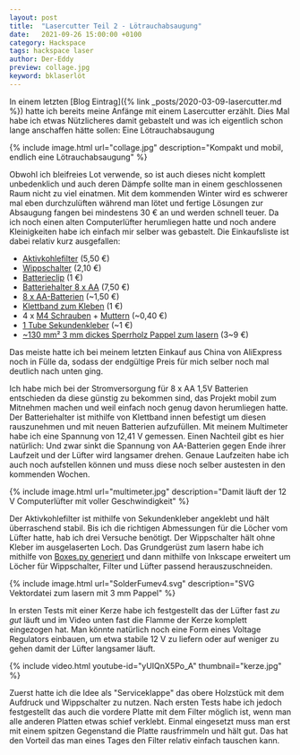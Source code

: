 ```yaml
---
layout: post
title:  "Lasercutter Teil 2 - Lötrauchabsaugung"
date:   2021-09-26 15:00:00 +0100
category: Hackspace
tags: hackspace laser
author: Der-Eddy
preview: collage.jpg
keyword: bklaserlöt
---
```

In einem letzten [Blog Eintrag]({% link _posts/2020-03-09-lasercutter.md %}) hatte ich bereits meine Anfänge mit einem Lasercutter erzählt. Dies Mal habe ich etwas Nützlicheres damit gebastelt und was ich eigentlich schon lange anschaffen hätte sollen: Eine Lötrauchabsaugung

{% include image.html url="collage.jpg" description="Kompakt und mobil, endlich eine Lötrauchabsaugung" %}

Obwohl ich bleifreies Lot verwende, so ist auch dieses nicht komplett unbedenklich und auch deren Dämpfe sollte man in einem geschlossenen Raum nicht zu viel einatmen. Mit dem kommenden Winter wird es schwerer mal eben durchzulüften während man lötet und fertige Lösungen zur Absaugung fangen bei mindestens 30 € an und werden schnell teuer. Da ich noch einen alten Computerlüfter herumliegen hatte und noch andere Kleinigkeiten habe ich einfach mir selber was gebastelt.
Die Einkaufsliste ist dabei relativ kurz ausgefallen:

- [Aktivkohlefilter](https://www.conrad.de/de/p/toolcraft-79-7202-aktivkohlefilter-l-x-b-x-h-120-x-120-x-10-mm-2283829.html) (5,50 €)
- [Wippschalter](https://www.conrad.de/de/p/tru-components-wippschalter-r13-112a-b-b-0-i-250-v-ac-6-a-1-x-aus-ein-rastend-1-st-1565955.html) (2,10 €)
- [Batterieclip](https://www.conrad.de/de/p/beltrona-9v-i-clip-s-batterieclip-1x-9-v-block-druckknopfanschluss-l-x-b-x-h-26-x-13-x-8-mm-650514.html) (1 €)
- [Batteriehalter 8 x AA](https://www.conrad.de/de/p/takachi-sn38a-batteriehalter-8x-mignon-aa-kabel-l-x-b-x-h-107-9-x-31-x-28-mm-1882352.html) (7,50 €)
- [8 x AA-Batterien](https://www.conrad.de/de/p/basetech-mignon-aa-batterie-alkali-mangan-2650-mah-1-5-v-24-st-1604976.html) (~1,50 €)
- [Klettband zum Kleben](https://www.conrad.de/de/p/toolcraft-kl50x100sc-klettband-zum-aufkleben-haft-und-flauschteil-extrastark-l-x-b-100-mm-x-50-mm-schwarz-1-paar-419957.html) (1 €)
- 4 x [M4 Schrauben](https://www.conrad.de/de/p/toolcraft-128169-sechskantschrauben-m4-20-mm-aussensechskant-din-933-stahl-100-st-128169.html) + [Muttern](https://www.conrad.de/de/p/toolcraft-888719-sechskantmuttern-m4-din-934-stahl-verzinkt-1-st-888719.html) (~0,40 €)
- [1 Tube Sekundenkleber](https://www.conrad.de/de/p/pattex-mini-trio-ultra-gel-sekundenkleber-psmg3-3-g-1277605.html) (~1 €)
- [~130 mm² 3 mm dickes Sperrholz Pappel zum lasern](https://www.bauhaus.info/zuschnittplatten/sperrholzplatte-nach-mass/p/24815310) (3~9 €)

Das meiste hatte ich bei meinem letzten Einkauf aus China von AliExpress noch in Fülle da, sodass der endgültige Preis für mich selber noch mal deutlich nach unten ging.

Ich habe mich bei der Stromversorgung für 8 x AA 1,5V Batterien entschieden da diese günstig zu bekommen sind, das Projekt mobil zum Mitnehmen machen und weil einfach noch genug davon herumliegen hatte. Der Batteriehalter ist mithilfe von Klettband innen befestigt um diesen rauszunehmen und mit neuen Batterien aufzufüllen. Mit meinem Multimeter habe ich eine Spannung von 12,41 V gemessen. Einen Nachteil gibt es hier natürlich: Und zwar sinkt die Spannung von AA-Batterien gegen Ende ihrer Laufzeit und der Lüfter wird langsamer drehen. Genaue Laufzeiten habe ich auch noch aufstellen können und muss diese noch selber austesten in den kommenden Wochen.

{% include image.html url="multimeter.jpg" description="Damit läuft der 12 V Computerlüfter mit voller Geschwindigkeit" %}

Der Aktivkohlefilter ist mithilfe von Sekundenkleber angeklebt und hält überraschend stabil. Bis ich die richtigen Abmessungen für die Löcher vom Lüfter hatte, hab ich drei Versuche benötigt. Der Wippschalter hält ohne Kleber im ausgelaserten Loch. Das Grundgerüst zum lasern habe ich mithilfe von [Boxes.py generiert](https://www.festi.info/boxes.py/ClosedBox?FingerJoint_angle=90.0&FingerJoint_style=rectangular&FingerJoint_surroundingspaces=2.0&FingerJoint_edge_width=1.0&FingerJoint_finger=2.0&FingerJoint_play=0.0&FingerJoint_space=2.0&FingerJoint_width=1.0&x=150&y=68&h=150&outside=0&thickness=3.0&format=svg&tabs=0.0&debug=0&labels=0&reference=0&burn=0.1&render=0) und dann mithilfe von Inkscape erweitert um Löcher für Wippschalter, Filter und Lüfter passend herauszuschneiden.

{% include image.html url="SolderFumev4.svg" description="SVG Vektordatei zum lasern mit 3 mm Pappel" %}

In ersten Tests mit einer Kerze habe ich festgestellt das der Lüfter fast *zu gut* läuft und im Video unten fast die Flamme der Kerze komplett eingezogen hat. Man könnte natürlich noch eine Form eines Voltage Regulators einbauen, um etwa stabile 12 V zu liefern oder auf weniger zu gehen damit der Lüfter langsamer läuft.

{% include video.html youtube-id="yUIQnX5Po_A" thumbnail="kerze.jpg" %}

Zuerst hatte ich die Idee als "Serviceklappe" das obere Holzstück mit dem Aufdruck und Wippschalter zu nutzen. Nach ersten Tests habe ich jedoch festgestellt das auch die vordere Platte mit dem Filter möglich ist, wenn man alle anderen Platten etwas schief verklebt. Einmal eingesetzt muss man erst mit einem spitzen Gegenstand die Platte rausfrimmeln und hält gut. Das hat den Vorteil das man eines Tages den Filter relativ einfach tauschen kann.
